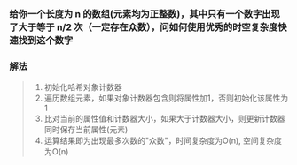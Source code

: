 ### 给你一个长度为 n 的数组(元素均为正整数)，其中只有一个数字出现了大于等于 n/2 次（一定存在众数），问如何使用优秀的时空复杂度快速找到这个数字

### 解法
> 1. 初始化哈希对象计数器
> 2. 遍历数组元素，如果对象计数器包含则将属性加1，否则初始化该属性为1
> 3. 比对当前的属性值和计数器大小，如果大于计数器大小，则更新计数器同时保存当前属性(元素)
> 4. 运算结果即为出现最多次数的"众数"，时间复杂度为O(n), 空间复杂度为O(n)
